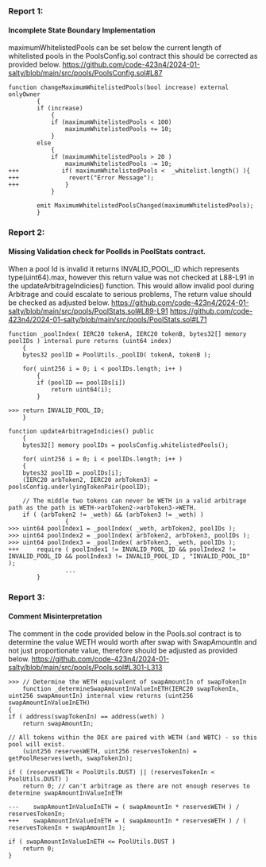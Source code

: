### Report 1:
#### Incomplete State Boundary Implementation
maximumWhitelistedPools can be set below the current length of whitelisted pools in the PoolsConfig.sol contract this should be corrected as provided below.
https://github.com/code-423n4/2024-01-salty/blob/main/src/pools/PoolsConfig.sol#L87
```solidity
function changeMaximumWhitelistedPools(bool increase) external onlyOwner
        {
        if (increase)
            {
            if (maximumWhitelistedPools < 100)
                maximumWhitelistedPools += 10;
            }
        else
            {
            if (maximumWhitelistedPools > 20 )
                maximumWhitelistedPools -= 10;
+++            if( maximumWhitelistedPools <  _whitelist.length() ){
+++              revert("Error Message");
+++             }
            }

		emit MaximumWhitelistedPoolsChanged(maximumWhitelistedPools);
        }
```
###  Report 2:
#### Missing Validation check for PoolIds in PoolStats contract.
When a pool Id is invalid it returns INVALID_POOL_ID which represents type(uint64).max, however this return value was not checked at L88-L91 in the updateArbitrageIndicies() function. This would allow invalid pool during Arbitrage and could escalate to serious problems, The return value should be checked as adjusted below.
https://github.com/code-423n4/2024-01-salty/blob/main/src/pools/PoolStats.sol#L89-L91
https://github.com/code-423n4/2024-01-salty/blob/main/src/pools/PoolStats.sol#L71
```solidity
function _poolIndex( IERC20 tokenA, IERC20 tokenB, bytes32[] memory poolIDs ) internal pure returns (uint64 index)
	{
	bytes32 poolID = PoolUtils._poolID( tokenA, tokenB );

	for( uint256 i = 0; i < poolIDs.length; i++ )
		{
		if (poolID == poolIDs[i])
			return uint64(i);
		}

>>>	return INVALID_POOL_ID;
	}
```
```solidity
function updateArbitrageIndicies() public
	{
	bytes32[] memory poolIDs = poolsConfig.whitelistedPools();

	for( uint256 i = 0; i < poolIDs.length; i++ )
	{
	bytes32 poolID = poolIDs[i];
	(IERC20 arbToken2, IERC20 arbToken3) = poolsConfig.underlyingTokenPair(poolID);

	// The middle two tokens can never be WETH in a valid arbitrage path as the path is WETH->arbToken2->arbToken3->WETH.
	if ( (arbToken2 != _weth) && (arbToken3 != _weth) )
				{
>>>	uint64 poolIndex1 = _poolIndex( _weth, arbToken2, poolIDs );
>>>	uint64 poolIndex2 = _poolIndex( arbToken2, arbToken3, poolIDs );
>>>	uint64 poolIndex3 = _poolIndex( arbToken3, _weth, poolIDs );
+++     require ( poolIndex1 != INVALID_POOL_ID && poolIndex2 != INVALID_POOL_ID && poolIndex3 != INVALID_POOL_ID , "INVALID_POOL_ID" );
				...
		}
```
### Report 3:
#### Comment Misinterpretation
The comment in the code provided below in the Pools.sol contract is to determine the value WETH would worth after swap with SwapAmountIn and not just proportionate value, therefore should be adjusted as provided below.
https://github.com/code-423n4/2024-01-salty/blob/main/src/pools/Pools.sol#L301-L313
```solidity
>>> // Determine the WETH equivalent of swapAmountIn of swapTokenIn
	function _determineSwapAmountInValueInETH(IERC20 swapTokenIn, uint256 swapAmountIn) internal view returns (uint256 swapAmountInValueInETH)
{
if ( address(swapTokenIn) == address(weth) )
	return swapAmountIn;

// All tokens within the DEX are paired with WETH (and WBTC) - so this pool will exist.
	(uint256 reservesWETH, uint256 reservesTokenIn) = getPoolReserves(weth, swapTokenIn);

if ( (reservesWETH < PoolUtils.DUST) || (reservesTokenIn < PoolUtils.DUST) )
	return 0; // can't arbitrage as there are not enough reserves to determine swapAmountInValueInETH

---    swapAmountInValueInETH = ( swapAmountIn * reservesWETH ) / reservesTokenIn;
+++    swapAmountInValueInETH = ( swapAmountIn * reservesWETH ) / ( reservesTokenIn + swapAmountIn );

if ( swapAmountInValueInETH <= PoolUtils.DUST )
	return 0;
}
```